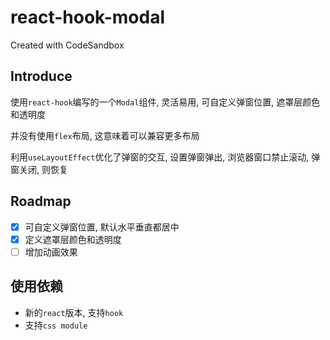 # react-hook-modal

Created with CodeSandbox

## Introduce

使用`react-hook`编写的一个`Modal`组件, 灵活易用, 可自定义弹窗位置, 遮罩层颜色和透明度

并没有使用`flex`布局, 这意味着可以兼容更多布局

利用`useLayoutEffect`优化了弹窗的交互, 设置弹窗弹出, 浏览器窗口禁止滚动, 弹窗关闭, 则恢复

## Roadmap

- [x] 可自定义弹窗位置, 默认水平垂直都居中
- [x] 定义遮罩层颜色和透明度
- [ ] 增加动画效果

## 使用依赖

- 新的`react`版本, 支持`hook`
- 支持`css module`
